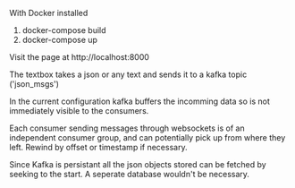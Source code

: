 With Docker installed

1. docker-compose build
2. docker-compose up

Visit the page at http://localhost:8000

The textbox takes a json or any text and sends it to a kafka topic ('json_msgs')

In the current configuration kafka buffers the incomming data so is not immediately visible to the consumers.

Each consumer sending messages through websockets is of an independent consumer group, 
and can potentially pick up from where they left. Rewind by offset or timestamp if necessary.

Since Kafka is persistant all the json objects stored can be fetched by seeking to the start.
A seperate database wouldn't be necessary.

